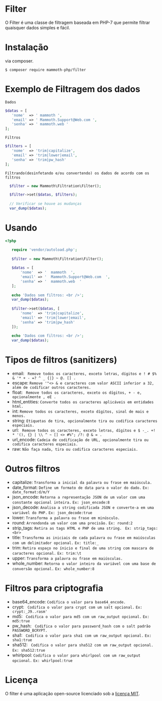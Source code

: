 # Filter

O Filter é uma classe de filtragem baseada em PHP-7 que permite filtrar quaisquer dados simples e fácil.

# Instalação

via composer.

```
$ composer require mammoth-php/filter
``` 

# Exemplo de Filtragem dos dados

` Dados `

``` php
$datas = [
   'nome'  => ' mammoth ',
   'email' => ' Mammoth.Support@Web.com ',
   'senha' => ' mammoth.web '
];
```

` Filtros `

``` php
$filters = [
   'nome'  => 'trim|capitalize',
   'email' => 'trim|lower|email',
   'senha' => 'trim|pw_hash'
];
 ```
 
 ` Filtrando(desinfetando e/ou convertendo) os dados de acordo com os filtros `
 
 ``` php
   $filter = new Mammoth\Filtration\Filter();

   $filter->set($datas, $filters);
   
   // Verificar se houve as mudanças
   var_dump($datas);
 ```
 
 # Usando
 
 ``` php
 <?php
 
    require 'vendor/autoload.php';
    
    $filter = new Mammoth\Filtration\Filter();
    
    $datas = [
        'nome'  => '  mammoth  ',
        'email' => '  Mammoth.Support@Web.com  ',
        'senha' => '  mammoth.web  '
    ];
    
    echo 'Dados sem filtros: <br />';
    var_dump($datas);
    
    $filter->set($datas, [
        'nome'  => 'trim|capitalize',
        'email' => 'trim|lower|email',
        'senha' => 'trim|pw_hash'
    ]);
    
    echo 'Dados com filtros: <br />';
    var_dump($datas);
```

# Tipos de filtros (sanitizers)

* email:          ` Remove todos os caracteres, exceto letras, dígitos e ! # $% & '* + - =? ^ _ {|} ~ @. [] .` 
* escape:         ` Remove '"<> & e caracteres com valor ASCII inferior a 32, além de codificar outros caracteres. `
* float:          ` Remove todos os caracteres, exceto os dígitos, + - e, opcionalmente , eE .`  
* html_entities:  ` Converte todos os caracteres aplicáveis em entidades html. `
* int:            ` Remove todos os caracteres, exceto dígitos, sinal de mais e menos. `
* string:         ` Etiquetas de tira, opcionalmente tira ou codifica caracteres especiais. ` 
* url:            ` Remove todos os caracteres, exceto letras, dígitos e $ -_. +! * '(), {} | \\ ^ ~ [] <> #%"; /?: @ & = .`  
* url_encode:     ` Cadeia de codificação de URL, opcionalmente tira ou codifica caracteres especiais. `
* raw:            ` Não faça nada, tira ou codifica caracteres especiais. `

# Outros filtros

* capitalize:     ` Transforma a inicial da palavra ou frase em maiúscula. `                         
* date_format:    ` Define um formato de data para o valor do dado. ` `Ex: date_format:d/m/Y `
* json_encode:    ` Retorna a representação JSON de um valor com uma constante opcional inteira. ` `Ex: json_encode:8` 
* json_decode:    ` Analisa a string codificada JSON e converte-a em uma variável do PHP. ` `Ex: json_decode:true`
* lower:          ` Transforma a palavra ou frase em minúsculo. `    
* round:          ` Arrendonda um valor com uma precisão. `  `Ex: round:2  `  
* strip_tags:     ` Retira as tags HTML e PHP de uma string.  ` `Ex: strip_tags:<br>`        
* title:          ` Transforma as iniciais de cada palavra ou frase em maiúsculas com um delimitador opcional. ` `Ex: title:_ `
* trim:           ` Retira espaço no ínicio e final de uma string com mascara de caracteres opcional. ` `Ex: trim:\t`
* upper:          ` Transforma a palavra ou frase em maiúsculas. `
* whole_number:   ` Retorna o valor inteiro da variável com uma base de conversão opcional. ` `Ex: whole_number:8`

# Filtros para criptografia

* base64_encode:  ` Codifica o valor para base64_encode. `
* crypt:          ` Codifica o valor para crypt com um salt opcional.` `Ex: crypt:_J9..rasm' `
* md5:            ` Codifica o valor para md5 com um raw_output opcional.` `Ex: md5:true `
* pw_hash:        ` Codifica o valor para password_hash com o salt padrão PASSWORD_BCRYPT.`
* sha1:           ` Codifica o valor para sha1 com um raw_output opcional.` `Ex: sha1:true `
* sha512:         ` Codifica o valor para sha512 com um raw_output opcional.` `Ex: sha512:true `
* whirlpool:      ` Codifica o valor para whirlpool com um raw_output opcional. ` `Ex: whirlpool:true `

# Licença

O filter é uma aplicação open-source licenciado sob a [licença MIT](https://opensource.org/licenses/MIT).
